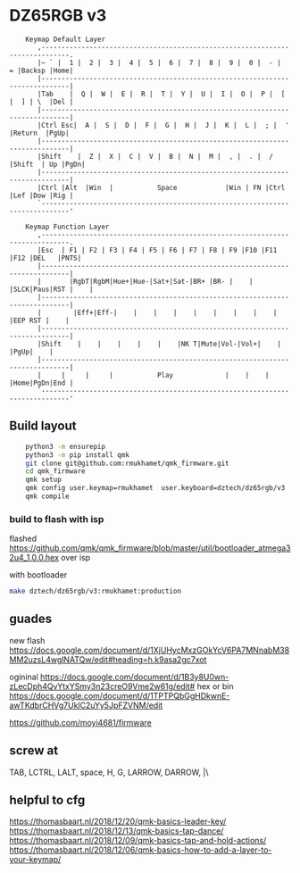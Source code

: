 # DZ65RGB v3

``` no_code
    Keymap Default Layer
       ,-----------------------------------------------------------------------------.
       |~ ` |  1 |  2 |  3 |  4 |  5 |  6 |  7 |  8 |  9 |  0 |  - |  = |Backsp |Home|
       |-----------------------------------------------------------------------------|
       |Tab    |  Q |  W |  E |  R |  T |  Y |  U |  I |  O |  P |  [ |  ] | \  |Del |
       |-----------------------------------------------------------------------------|
       |Ctrl Esc|  A |  S |  D |  F |  G |  H |  J |  K |  L |  ; |  ' |Return  |PgUp|
       |-----------------------------------------------------------------------------|
       |Shift    |  Z |  X |  C |  V |  B |  N |  M |  , |  . |  / |Shift  | Up |PgDn|
       |-----------------------------------------------------------------------------|
       |Ctrl |Alt  |Win  |           Space            |Win | FN |Ctrl |Lef |Dow |Rig |
       `-----------------------------------------------------------------------------'
```

``` no_code
    Keymap Function Layer
       ,-----------------------------------------------------------------------------.
       |Esc  | F1 | F2 | F3 | F4 | F5 | F6 | F7 | F8 | F9 |F10 |F11 |F12 |DEL   |PNTS|
       |-----------------------------------------------------------------------------|
       |       |RgbT|RgbM|Hue+|Hue-|Sat+|Sat-|BR+ |BR- |    |    |SLCK|Paus|RST |    |
       |-----------------------------------------------------------------------------|
       |        |Eff+|Eff-|    |    |    |    |    |    |    |    |    |EEP RST |    |
       |-----------------------------------------------------------------------------|
       |Shift    |    |    |    |    |    |NK T|Mute|Vol-|Vol+|    |       |PgUp|    |
       |-----------------------------------------------------------------------------|
       |     |     |     |           Play             |    |    |     |Home|PgDn|End |
       `-----------------------------------------------------------------------------'
```

## Build layout

``` bash
    python3 -m ensurepip 
    python3 -m pip install qmk 
    git clone git@github.com:rmukhamet/qmk_firmware.git      
    cd qmk_firmware 
    qmk setup   
    qmk config user.keymap=rmukhamet  user.keyboard=dztech/dz65rgb/v3
    qmk compile

```

### build to flash with isp

flashed https://github.com/qmk/qmk_firmware/blob/master/util/bootloader_atmega32u4_1.0.0.hex over isp 

with bootloader

``` bash
make dztech/dz65rgb/v3:rmukhamet:production   
```

## guades

new flash  
https://docs.google.com/document/d/1XjUHycMxzGOkYcV6PA7MNnabM38MM2uzsL4wglNATQw/edit#heading=h.k9asa2gc7xot

ogininal
https://docs.google.com/document/d/1B3y8U0wn-zLecDph4QvYtxYSmy3n23creO9Vme2w61g/edit#
hex or bin
https://docs.google.com/document/d/1TPTPQbGgHDkwnE-awTKdbrCHVg7UklC2uYy5JpFZVNM/edit

https://github.com/moyi4681/firmware


## screw at

TAB, LCTRL, LALT, space, H, G, LARROW, DARROW, |\

## helpful to cfg

https://thomasbaart.nl/2018/12/20/qmk-basics-leader-key/
https://thomasbaart.nl/2018/12/13/qmk-basics-tap-dance/
https://thomasbaart.nl/2018/12/09/qmk-basics-tap-and-hold-actions/
https://thomasbaart.nl/2018/12/06/qmk-basics-how-to-add-a-layer-to-your-keymap/